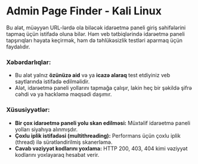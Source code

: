 # Admin Page Finder - Kali Linux

Bu alət, müəyyən URL-lərdə ola biləcək idarəetmə paneli giriş səhifələrini tapmaq üçün istifadə oluna bilər. Həm veb tətbiqlərində idarəetmə paneli tapşırıqları həyata keçirmək, həm də təhlükəsizlik testləri aparmaq üçün faydalıdır.

### Xəbərdarlıqlar:
- Bu alət yalnız **özünüzə aid** və ya **icazə alaraq** test etdiyiniz veb saytlarında istifadə edilməlidir.
- Alət, idarəetmə paneli yollarını tapmağa çalışır, lakin heç bir şəkildə şifrə cəhdi və ya hackləmə məqsədi daşımır.

### Xüsusiyyətlər:
- **Bir çox idarəetmə paneli yolu skan edilməsi:** Müxtəlif idarəetmə paneli yolları siyahıya alınmışdır.
- **Çoxlu iplik istifadəsi (multithreading):** Performans üçün çoxlu iplik (thread) ilə sürətləndirilmiş skanerləmə.
- **Cavab vəziyyət kodlarını yoxlama:** HTTP 200, 403, 404 kimi vəziyyət kodlarını yoxlayaraq hesabat verir.
